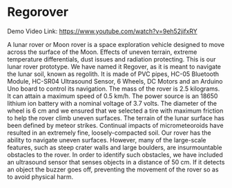 # Regorover
Demo Video Link: https://www.youtube.com/watch?v=9eh52jifxRY

A lunar rover or Moon rover is a space exploration vehicle designed to move across the surface of
the Moon. Effects of uneven terrain, extreme temperature differentials, dust issues and radiation
protecting. This is our lunar rover prototype. We have named it Regover, as it is meant to navigate
the lunar soil, known as regolith. It is made of PVC pipes, HC-05 Bluetooth Module, HC-SR04
Ultrasound Sensor, 6 Wheels, DC Motors and an Arduino Uno board to control its navigation. The
mass of the rover is 2.5 kilograms. It can attain a maximum speed of 0.5 km/h. The power source is
an 18650 lithium ion battery with a nominal voltage of 3.7 volts. The diameter of the wheel is 6 cm
and we ensured that we selected a tire with maximum friction to help the rover climb uneven
surfaces. The terrain of the lunar surface has been defined by meteor strikes. Continual impacts of
micrometeoroids have resulted in an extremely fine, loosely-compacted soil. Our rover has the
ability to navigate uneven surfaces. However, many of the large-scale features, such as steep crater
walls and large boulders, are insurmountable obstacles to the rover. In order to identify such
obstacles, we have included an ultrasound sensor that senses objects in a distance of 50 cm. If it
detects an object the buzzer goes off, preventing the movement of the rover so as to avoid physical
harm.
